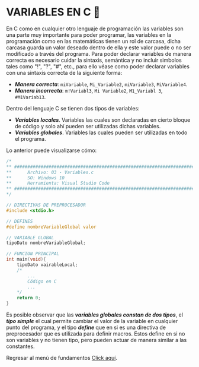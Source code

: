 # VARIABLES EN C :croissant:
En C como en cualquier otro lenguaje de programación las variables son una parte muy importante para poder programar, las variables en la programación como en las matemáticas tienen un rol de carcasa, dicha carcasa guarda un valor deseado dentro de ella y este valor puede o no ser modificado a través del programa. Para poder declarar variables de manera correcta es necesario cuidar la sintaxis, semántica y no incluir simbolos tales como "!", "?", "#", etc., para ello véase como poder declarar variables con una sintaxis correcta de la siguiente forma:

- <b><i>Manera correcta</i></b>: `miVariable`, `Mi_Variable2`, `miVariable3`, `MiVariable4`.
- <b><i>Manera incorrecta</i></b>: `m!Variabl3`, `Mi Variable2`, `M1_Variabl 3`, `#M1Variab13`.

Dentro del lenguaje C se tienen dos tipos de variables:

- <b><i>Variables locales</i></b>. Variables las cuales son declaradas en cierto bloque de código y solo ahí pueden ser utilizadas dichas variables.
- <b><i>Variables globales</i></b>. Variables las cuales pueden ser utilizadas en todo el programa.

Lo anterior puede visualizarse cómo:
```C
/*
** #########################################################################################
**      Archivo: 03 - Variables.c
**      SO: Windows 10
**      Herramienta: Visual Studio Code
** #########################################################################################
*/

// DIRECTIVAS DE PREPROCESADOR
#include <stdio.h>

// DEFINES
#define nombreVariableGlobal valor

// VARIABLE GLOBAL
tipoDato nombreVariableGlobal;

// FUNCION PRINCIPAL
int main(void){
    tipoDato vairableLocal;
    /*
        ...
        Código en C
        ...
    */
    return 0;
}
```

Es posible observar que las <b><i>variables globales constan de dos tipos</i></b>, el <b><i>tipo simple</i></b> el cual permite cambiar el valor de la variable en cualquier punto del programa, y el tipo <b><i>define</i></b> que en si es una directiva de preprocesador que es utilizada para definir macros. Estos define en si no son variables y no tienen tipo, pero pueden actuar de manera similar a las constantes.

Regresar al menú de fundamentos <a href="../01 - FundamentosDeProgramacion/00 - Fundamentos.md">Click aquí</a>.